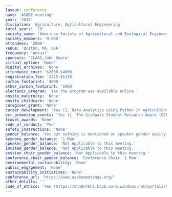 ```yaml
---
layout: conference 
name: 'ASABE meeting'
year: '2019'
discipline: 'Agriculture, Agricultural Engineering'
total_years: '20'
society_name: 'American Society of Agricultural and Biological Engineers'
society_members: '9,000'
attendees: '2000'
venue: 'Boston, MA, USA'
frequency: 'Annual'
sponsors: 'CLAAS,John Deere'
virtual_option: 'None'
digital_archives: 'None'
attendance_cost: '$2000-$4000'
registration_fee: '$225-$1110'
carbon_footprint: '4000'
other_carbon_footprint: '1000'
electonic_program: 'Yes the program was available online.'
onsite_maternity: 'None'
onsite_childcare: 'None'
caregiver_grant: 'None'
career_development: 'Yes (1. Data Analytics using Python in Agricultural and Biological Engineering: his workshop will highlight the basics of data science with python, including data mining and data cleaning, how to best interpret and visualize of agricultural and biological engineering data, as well as some high-level machine learning/deep learning packages.)'
ecr_promotion_events: 'Yes (1. The Graduate Student Research Award (GSRA) Competition sets out to recognize excellence in the conduct and presentation of agricultural and biological engineering research carried out by graduate student members.  2. The KK Barnes Student Paper Award Competition comprises of an undergraduate student paper competition and an oral competition, which is held at the ASABE Annual International meeting.  3. Ethics in Engineering Essay and Video Presentation   4. Fountain Wars is a hands-on, real-time design competition where students design  and model their entry on-site at the Annual International Meeting, and build and test their actual  entry under time pressure during the competition.) ASABE Student Awards, Competitions, and Scholarships at a Glance  AWARDS For Undergraduates Pharos of Alexandria Global Learning Award Robert E. Stewart Engineering-Humanities Award Roger R. and Laura M. Yoerger Preprofessional Engineer of the Year Award Student Honor Award Student Mile Award  For Graduate Students Pharos of Alexandria Global Learning Award Robert E. Stewart Engineering-Humanities Award   COMPETITIONS For Undergraduates AGCO National Student Design Competition Ethics Essay Competition ASABE Robotics Student Design Competition K. K. Barnes Student Paper Award Competition Ethics Video Challenge Fountain Wars Student Design Competition International 1/4 Scale Tractor Student Design Competition Open Format - Gunlogson Environmental Design Student Competition AIM Student Oral/Poster Presentation Competition  For Graduate Students Ethics Essay Competition ASABE Robotics Student Design Competition Ethics Video Challenge Boyd-Scott Graduate Research Award  International 1/4 Scale Tractor Student Design Competition AIM Student Oral/Poster Presentation Competition  SCHOLARSHIPS For Undergraduates William J. Adams, Jr. & Marijane E. Adams Scholarship ASABE Foundation Scholarship  For PhD Students John C. Nye Graduate Fellowship '
travel_awards: 'None'
code_of_conduct: 'Yes'
safety_instructions: 'None'
gender_balance: 'Yes but nothing is mentioned on speaker gender equity and diversity (https://www.asabe.org/About-Us/Public-Affairs/Statement-on-Membership-Diversity)'
keynote_gender_balance: '1 Man'
speaker_gender_balance: 'Not Applicable to this meeting.'
invited_gender_balance: 'Not Applicable to this meeting.'
session_chair_gender_balance: 'Not Applicable to this meeting.'
conference_chair_gender_balance: 'Conference Chair: 1 Man'
environmental_sustainability: 'None'
public_engagement: 'None'
sustainability_initiatives: 'None'
conference_url: 'https://www.asabemeetings.org/'
other_details: ''
code_of_ethics: 'Yes (https://dnn9n7kh1.blob.core.windows.net/portals/0/governance/constit.bylaws2014.pdf?sr=b&si=DNNFileManagerPolicy&sig=j537dThSQb9Q9TuJjpsmU1Hpercent2Fhhk12NyJsF3wVPdpercent2BhkYpercent3D)'
---
```

